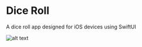 # Dice Roll
A dice roll app designed for iOS devices using SwiftUI

![alt text](https://imgur.com/a/Y4VNrsP)
